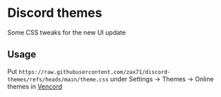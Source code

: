 # Discord themes
Some CSS tweaks for the new UI update

## Usage
Put `https://raw.githubusercontent.com/zax71/discord-themes/refs/heads/main/theme.css` under Settings -> Themes -> Online themes in [Vencord](https://vencord.dev/)
